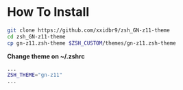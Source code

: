 # How To Install

```zsh
git clone https://github.com/xxidbr9/zsh_GN-z11-theme 
cd zsh_GN-z11-theme 
cp gn-z11.zsh-theme $ZSH_CUSTOM/themes/gn-z11.zsh-theme
```

__Change theme on ~/.zshrc__

```zsh
...
ZSH_THEME="gn-z11"
...
```